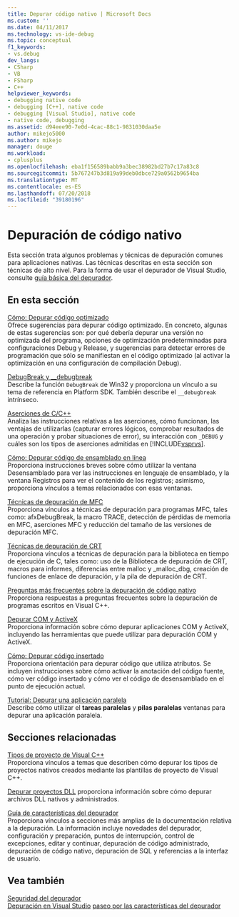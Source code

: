 ```yaml
---
title: Depurar código nativo | Microsoft Docs
ms.custom: ''
ms.date: 04/11/2017
ms.technology: vs-ide-debug
ms.topic: conceptual
f1_keywords:
- vs.debug
dev_langs:
- CSharp
- VB
- FSharp
- C++
helpviewer_keywords:
- debugging native code
- debugging [C++], native code
- debugging [Visual Studio], native code
- native code, debugging
ms.assetid: d94eee90-7e0d-4cac-88c1-9831030daa5e
author: mikejo5000
ms.author: mikejo
manager: douge
ms.workload:
- cplusplus
ms.openlocfilehash: eba1f156589babb9a3bec38982bd27b7c17a83c8
ms.sourcegitcommit: 5b767247b3d819a99deb0dbce729a0562b9654ba
ms.translationtype: MT
ms.contentlocale: es-ES
ms.lasthandoff: 07/20/2018
ms.locfileid: "39180196"
---
```

# <a name="debugging-native-code"></a>Depuración de código nativo
Esta sección trata algunos problemas y técnicas de depuración comunes para aplicaciones nativas. Las técnicas descritas en esta sección son técnicas de alto nivel. Para la forma de usar el depurador de Visual Studio, consulte [guía básica del depurador](../debugger/getting-started-with-the-debugger.md).  
  
## <a name="in-this-section"></a>En esta sección  
 [Cómo: Depurar código optimizado](../debugger/how-to-debug-optimized-code.md)  
 Ofrece sugerencias para depurar código optimizado. En concreto, algunas de estas sugerencias son: por qué debería depurar una versión no optimizada del programa, opciones de optimización predeterminadas para configuraciones Debug y Release, y sugerencias para detectar errores de programación que sólo se manifiestan en el código optimizado (al activar la optimización en una configuración de compilación Debug).  
  
 [DebugBreak y __debugbreak](../debugger/debugbreak-and-debugbreak.md)  
 Describe la función `DebugBreak` de Win32 y proporciona un vínculo a su tema de referencia en Platform SDK. También describe el `__debugbreak` intrínseco.  
  
 [Aserciones de C/C++](../debugger/c-cpp-assertions.md)  
 Analiza las instrucciones relativas a las aserciones, cómo funcionan, las ventajas de utilizarlas (capturar errores lógicos, comprobar resultados de una operación y probar situaciones de error), su interacción con `_DEBUG` y cuáles son los tipos de aserciones admitidas en [!INCLUDE[vsprvs](../code-quality/includes/vsprvs_md.md)].  
  
 [Cómo: Depurar código de ensamblado en línea](../debugger/how-to-debug-inline-assembly-code.md)  
 Proporciona instrucciones breves sobre cómo utilizar la ventana Desensamblado para ver las instrucciones en lenguaje de ensamblado, y la ventana Registros para ver el contenido de los registros; asimismo, proporciona vínculos a temas relacionados con esas ventanas.  
  
 [Técnicas de depuración de MFC](../debugger/mfc-debugging-techniques.md)  
 Proporciona vínculos a técnicas de depuración para programas MFC, tales como: afxDebugBreak, la macro TRACE, detección de pérdidas de memoria en MFC, aserciones MFC y reducción del tamaño de las versiones de depuración MFC.  
  
 [Técnicas de depuración de CRT](../debugger/crt-debugging-techniques.md)  
 Proporciona vínculos a técnicas de depuración para la biblioteca en tiempo de ejecución de C, tales como: uso de la Biblioteca de depuración de CRT, macros para informes, diferencias entre malloc y _malloc_dbg, creación de funciones de enlace de depuración, y la pila de depuración de CRT.  
  
 [Preguntas más frecuentes sobre la depuración de código nativo](../debugger/debugging-native-code-faqs.md)  
 Proporciona respuestas a preguntas frecuentes sobre la depuración de programas escritos en Visual C++.  
  
 [Depurar COM y ActiveX](../debugger/com-and-activex-debugging.md)  
 Proporciona información sobre cómo depurar aplicaciones COM y ActiveX, incluyendo las herramientas que puede utilizar para depuración COM y ActiveX.  
  
 [Cómo: Depurar código insertado](../debugger/how-to-debug-injected-code.md)  
 Proporciona orientación para depurar código que utiliza atributos. Se incluyen instrucciones sobre cómo activar la anotación del código fuente, cómo ver código insertado y cómo ver el código de desensamblado en el punto de ejecución actual.  
  
 [Tutorial: Depurar una aplicación paralela](../debugger/walkthrough-debugging-a-parallel-application.md)  
 Describe cómo utilizar el **tareas paralelas** y **pilas paralelas** ventanas para depurar una aplicación paralela.  
  
## <a name="related-sections"></a>Secciones relacionadas  
 [Tipos de proyecto de Visual C++](../debugger/debugging-preparation-visual-cpp-project-types.md)  
 Proporciona vínculos a temas que describen cómo depurar los tipos de proyectos nativos creados mediante las plantillas de proyecto de Visual C++.  

 [Depurar proyectos DLL](../debugger/debugging-dll-projects.md) proporciona información sobre cómo depurar archivos DLL nativos y administrados.
  
 [Guía de características del depurador](../debugger/debugger-feature-tour.md)  
 Proporciona vínculos a secciones más amplias de la documentación relativa a la depuración. La información incluye novedades del depurador, configuración y preparación, puntos de interrupción, control de excepciones, editar y continuar, depuración de código administrado, depuración de código nativo, depuración de SQL y referencias a la interfaz de usuario.  
  
## <a name="see-also"></a>Vea también  
 [Seguridad del depurador](../debugger/debugger-security.md)  
 [Depuración en Visual Studio](../debugger/index.md) [paseo por las características del depurador](../debugger/debugger-feature-tour.md)